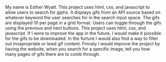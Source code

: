 My name is Esther Wyatt. This project uses html, css, and javascript to allow users to search for giphs. It displays gifs from an API source based on whatever keyword the user searches for in the search input space. The gifs are displayed 10 per page in a grid format. Users can toggle through the gifs using the previous and next buttons. 
This project uses html, css, and javascript. If I were to improve the app in the future, I would make it possible for the gifs to be downloaded. In the furture I would also find a way to filter out innapropriate or lewd gif content. Finnaly I would improve the project by having the website, when you search for a specific image, tell you how many pages of gifs there are to comb through.
